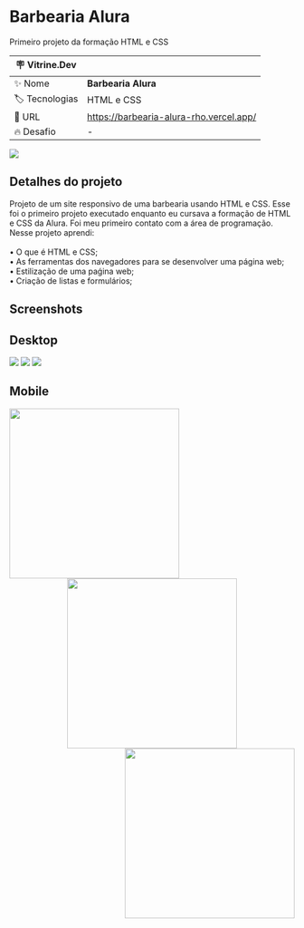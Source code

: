 # Barbearia Alura

Primeiro projeto da formação HTML e CSS 

| :placard: Vitrine.Dev |     |
| -------------  | --- |
| :sparkles: Nome        | **Barbearia Alura**
| :label: Tecnologias | HTML e CSS
| :rocket: URL         | https://barbearia-alura-rho.vercel.app/
| :fire: Desafio     | -


![](https://raw.githubusercontent.com/guilhermeSilva94/barbearia-alura/master/img/logoSite.png#vitrinedev)

## Detalhes do projeto

Projeto de um site responsivo de uma barbearia usando HTML e CSS. 
Esse foi o primeiro projeto executado enquanto eu cursava a formação de HTML e CSS da Alura. 
Foi meu primeiro contato com a área de programação. Nesse projeto aprendi:<br>
<br>• O que é HTML e CSS; <br>
• As ferramentas dos navegadores para se desenvolver uma página web; <br>
• Estilização de uma paǵina web; <br>
• Criação de listas e formulários; <br>

## Screenshots

## Desktop

![](https://raw.githubusercontent.com/guilhermeSilva94/barbearia-alura/master/img/P%C3%A1gina1.png)
![](https://raw.githubusercontent.com/guilhermeSilva94/barbearia-alura/master/img/P%C3%A1gina2.png)
![](https://raw.githubusercontent.com/guilhermeSilva94/barbearia-alura/master/img/P%C3%A1gina3.png)

## Mobile
<p align="center">
<img width="300px" src="./img/pagina1mobile.png" align="left"></img>
<img width="300px" src="./img/pagina2mobile.png" align="center"></img>
<img width="300px" src="./img/pagina3mobile.png" align="right"></img></p>
